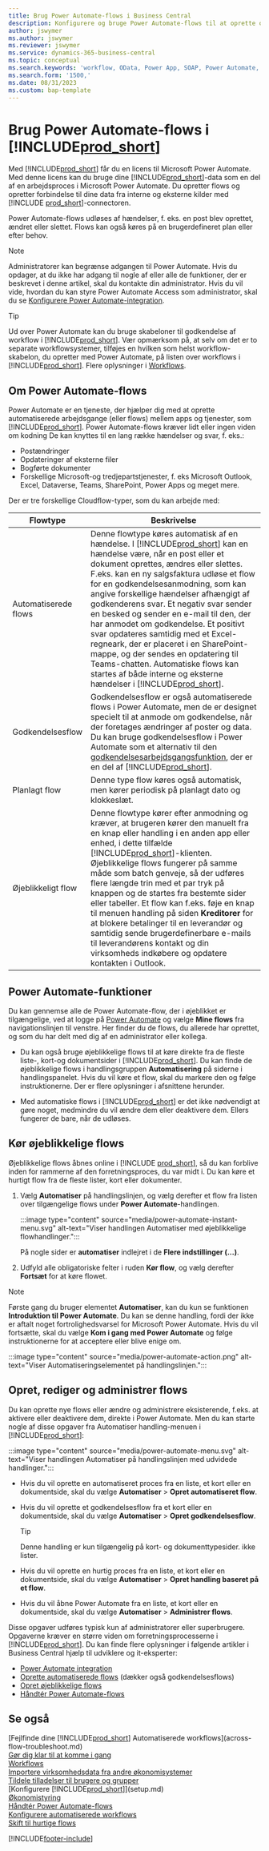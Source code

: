 ```yaml
---
title: Brug Power Automate-flows i Business Central
description: Konfigurere og bruge Power Automate-flows til at oprette og redigere Business Central-data.
author: jswymer
ms.author: jswymer
ms.reviewer: jswymer
ms.service: dynamics-365-business-central
ms.topic: conceptual
ms.search.keywords: 'workflow, OData, Power App, SOAP, Power Automate,'
ms.search.form: '1500,'
ms.date: 08/31/2023
ms.custom: bap-template
---
```


<!-- Line 41 says there are three cloud flow types, but the table lists four. Should line 41 change? -->


# Brug Power Automate-flows i [!INCLUDE[prod_short](includes/prod_short.md)]

Med [!INCLUDE[prod_short](includes/prod_short.md)] får du en licens til Microsoft Power Automate. Med denne licens kan du bruge dine [!INCLUDE[prod_short](includes/prod_short.md)]-data som en del af en arbejdsproces i Microsoft Power Automate. Du opretter flows og opretter forbindelse til dine data fra interne og eksterne kilder med [!INCLUDE [prod_short](includes/prod_short.md)]-connectoren.

Power Automate-flows udløses af hændelser, f. eks. en post blev oprettet, ændret eller slettet. Flows kan også køres på en brugerdefineret plan eller efter behov.

> [!NOTE]
> Administratorer kan begrænse adgangen til Power Automate. Hvis du opdager, at du ikke har adgang til nogle af eller alle de funktioner, der er beskrevet i denne artikel, skal du kontakte din administrator. Hvis du vil vide, hvordan du kan styre Power Automate Access som administrator, skal du se [Konfigurere Power Automate-integration](/dynamics365/business-central/dev-itpro/powerplatform/power-automate-setup).

<!-- You must have a valid account with both [!INCLUDE[prod_short](includes/prod_short.md)] and Power Automate. --> 

> [!TIP]
> Ud over Power Automate kan du bruge skabeloner til godkendelse af workflow i [!INCLUDE[prod_short](includes/prod_short.md)]. Vær opmærksom på, at selv om det er to separate workflowsystemer, tilføjes en hvilken som helst workflow-skabelon, du opretter med Power Automate, på listen over workflows i [!INCLUDE[prod_short](includes/prod_short.md)]. Flere oplysninger i [Workflows](across-workflow.md).

## Om Power Automate-flows

Power Automate er en tjeneste, der hjælper dig med at oprette automatiserede arbejdsgange (eller flows) mellem apps og tjenester, som [!INCLUDE[prod_short](includes/prod_short.md)]. Power Automate-flows kræver lidt eller ingen viden om kodning De kan knyttes til en lang række hændelser og svar, f. eks.:

- Postændringer
- Opdateringer af eksterne filer
- Bogførte dokumenter
- Forskellige Microsoft-og tredjepartstjenester, f. eks Microsoft Outlook, Excel, Dataverse, Teams, SharePoint, Power Apps og meget mere.

Der er tre forskellige Cloudflow-typer, som du kan arbejde med:

|Flowtype|Beskrivelse|
|---------|-----------|
|Automatiserede flows|Denne flowtype køres automatisk af en hændelse. I [!INCLUDE[prod_short](includes/prod_short.md)] kan en hændelse være, når en post eller et dokument oprettes, ændres eller slettes. F.eks. kan en ny salgsfaktura udløse et flow for en godkendelsesanmodning, som kan angive forskellige hændelser afhængigt af godkenderens svar. Et negativ svar sender en besked og sender en e-mail til den, der har anmodet om godkendelse. Et positivt svar opdateres samtidig med et Excel-regneark, der er placeret i en SharePoint-mappe, og der sendes en opdatering til Teams-chatten. Automatiske flows kan startes af både interne og eksterne hændelser i [!INCLUDE[prod_short](includes/prod_short.md)].|
|Godkendelsesflow|Godkendelsesflow er også automatiserede flows i Power Automate, men de er designet specielt til at anmode om godkendelse, når der foretages ændringer af poster og data. Du kan bruge godkendelsesflow i Power Automate som et alternativ til den [godkendelsesarbejdsgangsfunktion](across-use-workflows.md), der er en del af [!INCLUDE[prod_short](includes/prod_short.md)]. |
|Planlagt flow|Denne type flow køres også automatisk, men kører periodisk på planlagt dato og klokkeslæt. |
|Øjeblikkeligt flow|Denne flowtype kører efter anmodning og kræver, at brugeren kører den manuelt fra en knap eller handling i en anden app eller enhed, i dette tilfælde [!INCLUDE[prod_short](includes/prod_short.md)]-klienten. Øjeblikkelige flows fungerer på samme måde som batch genveje, så der udføres flere længde trin med et par tryk på knappen og de startes fra bestemte sider eller tabeller. Et flow kan f.eks. føje en knap til menuen handling på siden **Kreditorer** for at blokere betalinger til en leverandør og samtidig sende brugerdefinerbare e-mails til leverandørens kontakt og din virksomheds indkøbere og opdatere kontakten i Outlook. |

## Power Automate-funktioner

Du kan gennemse alle de Power Automate-flow, der i øjeblikket er tilgængelige, ved at logge på [Power Automate](https://powerautomate.com) og vælge **Mine flows** fra navigationslinjen til venstre. Her finder du de flows, du allerede har oprettet, og som du har delt med dig af en administrator eller kollega.

- Du kan også bruge øjeblikkelige flows til at køre direkte fra de fleste liste-, kort-og dokumentsider i [!INCLUDE[prod_short](includes/prod_short.md)]. Du kan finde de øjeblikkelige flows i handlingsgruppen **Automatisering** på siderne i handlingspanelet. Hvis du vil køre et flow, skal du markere den og følge instruktionerne. Der er flere oplysninger i afsnittene herunder.

- Med automatiske flows i [!INCLUDE[prod_short](includes/prod_short.md)] er det ikke nødvendigt at gøre noget, medmindre du vil ændre dem eller deaktivere dem. Ellers fungerer de bare, når de udløses. 
<!--

## Automated flows

With Power Automate, you can create business flows directly in-house and rely on citizen developers. Automated workflows can be started by both internal and external events in [!INCLUDE[prod_short](includes/prod_short.md)], and also be set to run periodically. Learn more and get instructions on how to create flows in the [Set Up Automated Workflows](/dynamics365/business-central/dev-itpro/powerplatform/automate-workflows) article in the administration content.

-->

## Kør øjeblikkelige flows

Øjeblikkelige flows åbnes online i [!INCLUDE [prod_short](includes/prod_short.md)], så du kan forblive inden for rammerne af den forretningsproces, du var midt i. Du kan køre et hurtigt flow fra de fleste lister, kort eller dokumenter.

1. Vælg **Automatiser** på handlingslinjen, og vælg derefter et flow fra listen over tilgængelige flows under **Power Automate**-handlingen.

    :::image type="content" source="media/power-automate-instant-menu.svg" alt-text="Viser handlingen Automatiser med øjeblikkelige flowhandlinger.":::

    På nogle sider er **automatiser** indlejret i de **Flere indstillinger (...)**. 
2. Udfyld alle obligatoriske felter i ruden **Kør flow**, og vælg derefter **Fortsæt** for at køre flowet.

> [!NOTE]
> Første gang du bruger elementet **Automatiser**, kan du kun se funktionen **Introduktion til Power Automate**. Du kan se denne handling, fordi der ikke er aftalt noget fortrolighedsvarsel for Microsoft Power Automate. Hvis du vil fortsætte, skal du vælge **Kom i gang med Power Automate** og følge instruktionerne for at acceptere eller blive enige om.  
>
> :::image type="content" source="media/power-automate-action.png" alt-text="Viser Automatiseringselementet på handlingslinjen.":::

<!--

[!INCLUDE [prod_short](includes/prod_short.md)] can run a Power Automate flow from most list, card, and document pages. Once the admin has connected [!INCLUDE [prod_short](includes/prod_short.md)] with Power Automate, you'll see any flows your organization has added when you choose the **Automate** action on the relevant pages. Instant flows are run without leaving [!INCLUDE [prod_short](includes/prod_short.md)]. Learn more in the [Set Up Automated Workflows](/dynamics365/business-central/dev-itpro/powerplatform/automate-workflows) article in the administration content.

These instant flows open on a page inside [!INCLUDE [prod_short](includes/prod_short.md)] online so you can remain within the context of the business process you were in the middle of. Choose the **Automate** action—on some pages nested under the **More Options** menu—choose the **Power Automate** menu item, then choose the relevant link to trigger the workflow. The connection to Power Automate is already set up for you.

Most flows require you to fill in a field or two before you choose the **Run flow** action.

> [!TIP]
> If you don't see an **Automate** action, then your [!INCLUDE [prod_short](includes/prod_short.md)] probably hasn't yet been set up to use Power Automate. Learn more from your admin.-->

## Opret, rediger og administrer flows

Du kan oprette nye flows eller ændre og administrere eksisterende, f.eks. at aktivere eller deaktivere dem, direkte i Power Automate. Men du kan starte nogle af disse opgaver fra Automatiser handling-menuen i [!INCLUDE[prod_short](includes/prod_short.md)]:

:::image type="content" source="media/power-automate-menu.svg" alt-text="Viser handlingen Automatiser på handlingslinjen med udvidede handlinger.":::

- Hvis du vil oprette en automatiseret proces fra en liste, et kort eller en dokumentside, skal du vælge **Automatiser** > **Opret automatiseret flow**.
- Hvis du vil oprette et godkendelsesflow fra et kort eller en dokumentside, skal du vælge **Automatiser** > **Opret godkendelsesflow**.

  > [!TIP]
  > Denne handling er kun tilgængelig på kort- og dokumenttypesider. ikke lister.
- Hvis du vil oprette en hurtig proces fra en liste, et kort eller en dokumentside, skal du vælge **Automatiser** > **Opret handling baseret på et flow**.
- Hvis du vil åbne Power Automate fra en liste, et kort eller en dokumentside, skal du vælge **Automatiser** > **Administrer flows**.
<!--- To create new flows or manage existing flows from inside [!INCLUDE[prod_short](includes/prod_short.md)], got to the **Manage Power Automate Flows** page.-->

Disse opgaver udføres typisk kun af administratorer eller superbrugere. Opgaverne kræver en større viden om forretningsprocesserne i [!INCLUDE[prod_short](includes/prod_short.md)]. Du kan finde flere oplysninger i følgende artikler i Business Central hjælp til udviklere og it-eksperter:

- [Power Automate integration](/dynamics365/business-central/dev-itpro/powerplatform/power-automate-overview)
- [Oprette automatiserede flows](/dynamics365/business-central/dev-itpro/powerplatform/automate-workflows) (dækker også godkendelsesflows)
- [Opret øjeblikkelige flows](/dynamics365/business-central/dev-itpro/powerplatform/instant-flows)
- [Håndtér Power Automate-flows](/dynamics365/business-central/dev-itpro/powerplatform/manage-power-automate-flows)
<!-- 

## Add more automated flows and instant flows

You can create flows through the [powerautomate.microsoft.com](https://powerautomate.microsoft.com) website. However, if your admin has switched on the capability to run Power Automate flows from inside [!INCLUDE [prod_short](includes/prod_short.md)] online, you can start the process of building a flow from the **Automate** action on the relevant pages, which can be found under the **More Options** menu depending on the page. Then choose the **Power Automate** menu item, and then choose the **Create a flow** action. Power Automate then opens in a new browser tab, and you're signed in automatically.

You can find sample templates to adapt to your company and all available trigger events, using both [!INCLUDE [prod_short](includes/prod_short.md)] and external tools, by choosing the **Connectors** menu on the Power Automate website. Learn more about available templates and triggers in the [Set Up Automated Workflows](/dynamics365/business-central/dev-itpro/powerplatform/automate-workflows) article in the administration content.

## Create and manage Power Automate flows

You can create new flows or manage existing Power Automate flows in [!INCLUDE [prod_short](includes/prod_short.md)] on the **Manage Power Automate Flows** page. Learn more in the [Manage Power Automate Flows](/dynamics365/business-central/dev-itpro/powerplatform/manage-power-automate-flows) article in the administration content.

<!--
You can also manage available Power Automate workflows on the **Workflows** page in [!INCLUDE[prod_short](includes/prod_short.md)]. The page lists both the built-in approval and Power Automate workflows, with options for the latter to enable/disable, delete, and view the workflow on the Power Automate website.-->

## Se også

[Fejlfinde dine [!INCLUDE[prod_short](includes/prod_short.md)] Automatiserede workflows](across-flow-troubleshoot.md)  
[Gør dig klar til at komme i gang](ui-get-ready-business.md)  
[Workflows](across-workflow.md)  
[Importere virksomhedsdata fra andre økonomisystemer](across-import-data-configuration-packages.md)  
[Tildele tilladelser til brugere og grupper](ui-define-granular-permissions.md)  
[Konfigurere [!INCLUDE[prod_short](includes/prod_short.md)]](setup.md)  
[Økonomistyring](finance.md)  
[Håndtér Power Automate-flows](/dynamics365/business-central/dev-itpro/powerplatform/manage-power-automate-flows)  
[Konfigurere automatiserede workflows](/dynamics365/business-central/dev-itpro/powerplatform/automate-workflows)  
[Skift til hurtige flows](/dynamics365/business-central/dev-itpro/powerplatform/instant-flows)  

[!INCLUDE[footer-include](includes/footer-banner.md)]
